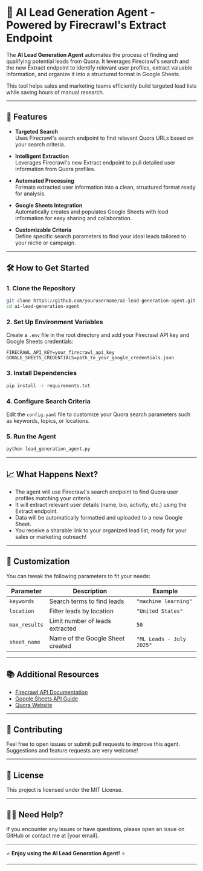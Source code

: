 # 🎯 AI Lead Generation Agent - Powered by Firecrawl's Extract Endpoint

The **AI Lead Generation Agent** automates the process of finding and qualifying potential leads from Quora. It leverages Firecrawl's search and the new Extract endpoint to identify relevant user profiles, extract valuable information, and organize it into a structured format in Google Sheets.

This tool helps sales and marketing teams efficiently build targeted lead lists while saving hours of manual research.

---

## 🚀 Features

- **Targeted Search**  
  Uses Firecrawl's search endpoint to find relevant Quora URLs based on your search criteria.

- **Intelligent Extraction**  
  Leverages Firecrawl's new Extract endpoint to pull detailed user information from Quora profiles.

- **Automated Processing**  
  Formats extracted user information into a clean, structured format ready for analysis.

- **Google Sheets Integration**  
  Automatically creates and populates Google Sheets with lead information for easy sharing and collaboration.

- **Customizable Criteria**  
  Define specific search parameters to find your ideal leads tailored to your niche or campaign.

---

## 🛠️ How to Get Started

### 1. Clone the Repository
```bash
git clone https://github.com/yourusername/ai-lead-generation-agent.git
cd ai-lead-generation-agent
````

### 2. Set Up Environment Variables

Create a `.env` file in the root directory and add your Firecrawl API key and Google Sheets credentials:

```
FIRECRAWL_API_KEY=your_firecrawl_api_key
GOOGLE_SHEETS_CREDENTIALS=path_to_your_google_credentials.json
```

### 3. Install Dependencies

```bash
pip install -r requirements.txt
```

### 4. Configure Search Criteria

Edit the `config.yaml` file to customize your Quora search parameters such as keywords, topics, or locations.

### 5. Run the Agent

```bash
python lead_generation_agent.py
```

---

## 📈 What Happens Next?

* The agent will use Firecrawl's search endpoint to find Quora user profiles matching your criteria.
* It will extract relevant user details (name, bio, activity, etc.) using the Extract endpoint.
* Data will be automatically formatted and uploaded to a new Google Sheet.
* You receive a sharable link to your organized lead list, ready for your sales or marketing outreach!

---

## 🔧 Customization

You can tweak the following parameters to fit your needs:

| Parameter     | Description                      | Example                  |
| ------------- | -------------------------------- | ------------------------ |
| `keywords`    | Search terms to find leads       | `"machine learning"`     |
| `location`    | Filter leads by location         | `"United States"`        |
| `max_results` | Limit number of leads extracted  | `50`                     |
| `sheet_name`  | Name of the Google Sheet created | `"ML Leads - July 2025"` |

---

## 📚 Additional Resources

* [Firecrawl API Documentation](https://firecrawl.com/docs)
* [Google Sheets API Guide](https://developers.google.com/sheets/api)
* [Quora Website](https://www.quora.com)

---

## 🤝 Contributing

Feel free to open issues or submit pull requests to improve this agent. Suggestions and feature requests are very welcome!

---

## 📄 License

This project is licensed under the MIT License.

---

## 🙋‍♂️ Need Help?

If you encounter any issues or have questions, please open an issue on GitHub or contact me at \[your email].

---

⭐ **Enjoy using the AI Lead Generation Agent!** ⭐
___________________________________________
